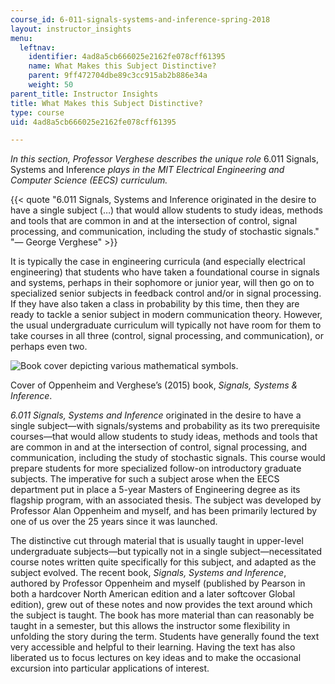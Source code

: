```yaml
---
course_id: 6-011-signals-systems-and-inference-spring-2018
layout: instructor_insights
menu:
  leftnav:
    identifier: 4ad8a5cb666025e2162fe078cff61395
    name: What Makes this Subject Distinctive?
    parent: 9ff472704dbe89c3cc915ab2b886e34a
    weight: 50
parent_title: Instructor Insights
title: What Makes this Subject Distinctive?
type: course
uid: 4ad8a5cb666025e2162fe078cff61395

---
```


_In this section, Professor Verghese describes the unique role_ 6.011 Signals, Systems and Inference _plays in the MIT Electrical Engineering and Computer Science (EECS) curriculum._

{{< quote "6.011 Signals, Systems and Inference originated in the desire to have a single subject (…) that would allow students to study ideas, methods and tools that are common in and at the intersection of control, signal processing, and communication, including the study of stochastic signals." "— George Verghese" >}}

It is typically the case in engineering curricula (and especially electrical engineering) that students who have taken a foundational course in signals and systems, perhaps in their sophomore or junior year, will then go on to specialized senior subjects in feedback control and/or in signal processing. If they have also taken a class in probability by this time, then they are ready to tackle a senior subject in modern communication theory. However, the usual undergraduate curriculum will typically not have room for them to take courses in all three (control, signal processing, and communication), or perhaps even two.

![Book cover depicting various mathematical symbols.](/coursemedia/6-011-signals-systems-and-inference-spring-2018/ba441293cd33e1a68ae743a55e8c2dee_Book_cover-comp.png)

Cover of Oppenheim and Verghese’s (2015) book, _Signals, Systems & Inference_.

_6.011_ _Signals, Systems and Inference_ originated in the desire to have a single subject—with signals/systems and probability as its two prerequisite courses—that would allow students to study ideas, methods and tools that are common in and at the intersection of control, signal processing, and communication, including the study of stochastic signals. This course would prepare students for more specialized follow-on introductory graduate subjects. The imperative for such a subject arose when the EECS department put in place a 5-year Masters of Engineering degree as its flagship program, with an associated thesis. The subject was developed by Professor Alan Oppenheim and myself, and has been primarily lectured by one of us over the 25 years since it was launched.

The distinctive cut through material that is usually taught in upper-level undergraduate subjects—but typically not in a single subject—necessitated course notes written quite specifically for this subject, and adapted as the subject evolved. The recent book, _Signals, Systems and Inference_, authored by Professor Oppenheim and myself (published by Pearson in both a hardcover North American edition and a later softcover Global edition), grew out of these notes and now provides the text around which the subject is taught. The book has more material than can reasonably be taught in a semester, but this allows the instructor some flexibility in unfolding the story during the term. Students have generally found the text very accessible and helpful to their learning. Having the text has also liberated us to focus lectures on key ideas and to make the occasional excursion into particular applications of interest.
